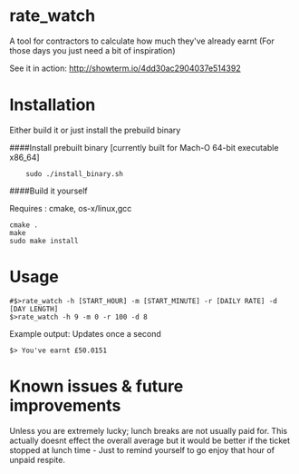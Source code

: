 rate_watch
=========

A tool for contractors to calculate how much they've already earnt (For those days you just need a bit of inspiration)

See it in action: http://showterm.io/4dd30ac2904037e514392

Installation
============

Either build it or just install the prebuild binary

####Install prebuilt binary [currently built for  Mach-O 64-bit executable x86_64] 
```
	sudo ./install_binary.sh
```

####Build it yourself

Requires : cmake, os-x/linux,gcc
```
cmake .
make
sudo make install
```

Usage
====

```
#$>rate_watch -h [START_HOUR] -m [START_MINUTE] -r [DAILY RATE] -d [DAY LENGTH]
$>rate_watch -h 9 -m 0 -r 100 -d 8
```

Example output:
Updates once a second
```
$> You've earnt £50.0151 
```

Known issues & future improvements
==================================

Unless you are extremely lucky; lunch breaks are not usually paid for.
This actually doesnt effect the overall average but it would be better if the ticket stopped at lunch time - Just to remind yourself to go enjoy that hour of unpaid respite.
